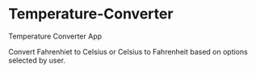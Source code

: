 # Temperature-Converter
Temperature Converter App

Convert Fahrenhiet to Celsius or Celsius to Fahrenheit based on options selected by user. 
